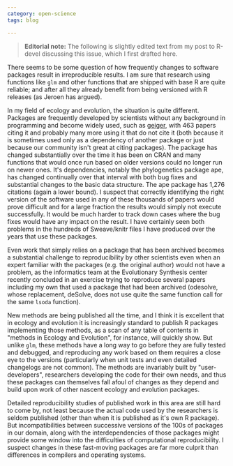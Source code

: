 ```yaml
---
category: open-science
tags: blog

---
```


> **Editorial note:** The following is slightly edited text from my post to R-devel discussing this issue, which I first drafted here.

There seems to be some question of how frequently changes to software packages result in irreproducible results. I am sure that research using functions like `glm` and other functions that are shipped with base R are quite reliable; and after all they already benefit from being versioned with R releases (as Jeroen has argued).

In my field of ecology and evolution, the situation is quite different.  Packages are frequently developed by scientists without any background in programming and become widely used, such as [geiger](http://cran.r-project.org/web/packages/geiger/), with 463 papers citing it and probably many more using it that do not cite it (both because it is sometimes used only as a dependency of another package or just because our community isn't great at citing packages).  The package has changed substantially over the time it has been on CRAN and many functions that would once run based on older versions could no longer run on newer ones.  It's dependencies, notably the phylogenetics package ape, has changed continually over that interval with both bug fixes and substantial changes to the basic data structure.  The ape package has 1,276 citations (again a lower bound).  I suspect that correctly identifying the right version of the software used in any of these thousands of papers would prove difficult and for a large fraction the results would simply not execute successfully. It would be much harder to track down cases where the bug fixes would have any impact on the result.  I have certainly seen both problems in the hundreds of Sweave/knitr files I have produced over the years that use these packages.

Even work that simply relies on a package that has been archived becomes a substantial challenge to reproducibility by other scientists even when an expert familiar with the packages (e.g. the original author) would not have a problem, as the informatics team at the Evolutionary Synthesis center recently concluded in an exercise trying to reproduce several papers including my own that used a package that had been archived (odesolve, whose replacement, deSolve, does not use quite the same function call for the same `lsoda` function).

New methods are being published all the time, and I think it is excellent that in ecology and evolution it is increasingly standard to publish R packages implementing those methods, as a scan of any table of contents in "methods in Ecology and Evolution", for instance, will quickly show.  But unlike `glm`, these methods have a long way to go before they are fully tested and debugged, and reproducing any work based on them requires a close eye to the versions (particularly when unit tests and even detailed changelogs are not common). The methods are invariably built by "user-developers", researchers developing the code for their own needs, and thus these packages can themselves fall afoul of changes as they depend and build upon work of other nascent ecology and evolution packages.

Detailed reproducibility studies of published work in this area are still hard to come by, not least because the actual code used by the researchers is seldom published (other than when it is published as it's own R package).  But incompatibilities between successive versions of the 100s of packages in our domain, along with the interdependencies of those packages might provide some window into the difficulties of computational reproducibility.  I suspect changes in these fast-moving packages are far more culprit than differences in compilers and operating systems.


